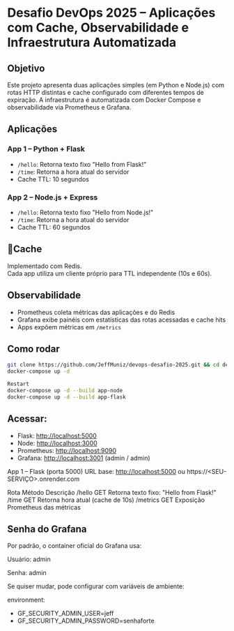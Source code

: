 # Desafio DevOps 2025 – Aplicações com Cache, Observabilidade e Infraestrutura Automatizada

## Objetivo

Este projeto apresenta duas aplicações simples (em Python e Node.js) com rotas HTTP distintas e cache configurado com diferentes tempos de expiração. A infraestrutura é automatizada com Docker Compose e observabilidade via Prometheus e Grafana.

## Aplicações

### App 1 – Python + Flask

- `/hello`: Retorna texto fixo "Hello from Flask!"
- `/time`: Retorna a hora atual do servidor
- Cache TTL: 10 segundos

### App 2 – Node.js + Express

- `/hello`: Retorna texto fixo "Hello from Node.js!"
- `/time`: Retorna a hora atual do servidor
- Cache TTL: 60 segundos

## 🔁Cache

Implementado com Redis.  
Cada app utiliza um cliente próprio para TTL independente (10s e 60s).

## Observabilidade

- Prometheus coleta métricas das aplicações e do Redis
- Grafana exibe painéis com estatísticas das rotas acessadas e cache hits
- Apps expõem métricas em `/metrics`

## Como rodar

```bash
git clone https://github.com/JeffMuniz/devops-desafio-2025.git && cd devops-desafio-2025
docker-compose up -d

Restart
docker-compose up -d --build app-node
docker-compose up -d --build app-flask

```

## Acessar:

- Flask: <http://localhost:5000>
- Node: <http://localhost:3000>
- Prometheus: <http://localhost:9090>
- Grafana: <http://localhost:3001> (admin / admin)


App 1 – Flask (porta 5000)
URL base: <http://localhost:5000> ou https://<SEU-SERVIÇO>.onrender.com

Rota Método Descrição
/hello GET Retorna texto fixo: "Hello from Flask!"
/time GET Retorna hora atual (cache de 10s)
/metrics GET Exposição Prometheus das métricas

## Senha do Grafana
Por padrão, o container oficial do Grafana usa:

Usuário: admin

Senha: admin

Se quiser mudar, pode configurar com variáveis de ambiente:

environment:
  - GF_SECURITY_ADMIN_USER=jeff
  - GF_SECURITY_ADMIN_PASSWORD=senhaforte